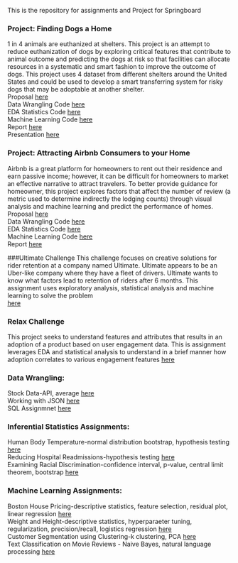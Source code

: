 This is the repository for assignments and Project for Springboard

### Project: Finding Dogs a Home <br>
1 in 4 animals are euthanized at shelters. This project is an attempt to reduce euthanization of dogs by exploring critical features that contribute to animal outcome and predicting the dogs at risk so that facilities can allocate resources in a systematic and smart fashion to improve the outcome of dogs. This project uses 4 dataset from different shelters around the United States and could be used to develop a smart transferring system for risky dogs that may be adoptable at another shelter. <br>
Proposal [here](https://github.com/activerabbit/Springboard/blob/master/Project/Reports/Capstone%20Project%20Proposal%201%20Finding%20Pet%20a%20Home.docx)<br>
Data Wrangling Code [here](https://github.com/activerabbit/Springboard/blob/master/Project/Notebooks/Data%20Wrangling.ipynb)<br>
EDA Statistics Code [here](https://github.com/activerabbit/Springboard/blob/master/Project/Notebooks/EDA%20Statistical%20Analysis.ipynb)<br>
Machine Learning Code [here](https://github.com/activerabbit/Springboard/blob/master/Project/Notebooks/Machine%20Learning.ipynb)<br>
Report [here](https://github.com/activerabbit/Springboard/blob/master/Project/Reports/Report.docx)<br>
Presentation [here](https://github.com/activerabbit/Springboard/blob/master/Project/Reports/Presentation.pptx)<br>

### Project: Attracting Airbnb Consumers to your Home <br>
Airbnb is a great platform for homeowners to rent out their residence and earn passive income; however, it can be difficult for homeowners to market an effective narrative to attract travelers. To better provide guidance for homeowner, this project explores factors that affect the number of review (a metric used to determine indirectly the lodging counts) through visual analysis and machine learning and predict the performance of homes.<br>
Proposal [here](https://github.com/activerabbit/Springboard/blob/master/Project%202/Notebooks/Proposal%20for%20Airbnb%20Project.docx)<br>
Data Wrangling Code [here](https://github.com/activerabbit/Springboard/blob/master/Project%202/Notebooks/Data%20Wrangling.ipynb)<br>
EDA Statistics Code [here](https://github.com/activerabbit/Springboard/blob/master/Project%202/Notebooks/EDA%20Statistics.ipynb)<br>
Machine Learning Code [here](https://github.com/activerabbit/Springboard/blob/master/Project%202/Notebooks/Machine%20Learning.ipynb)<br>
Report [here](https://github.com/activerabbit/Springboard/blob/master/Project%202/Reports/Milestone%20Report%202.docx)


###Ultimate Challenge
This challenge focuses on creative solutions for rider retention at a company named Ultimate. Ultimate appears to be an Uber-like company where they have a fleet of drivers. Ultimate wants to know what factors lead to retention of riders after 6 months. This assignment uses exploratory analysis, statistical analysis and machine learning to solve the problem<br>
[here](https://github.com/activerabbit/Springboard/blob/master/Assignment/ultimate_challenge/Ultimate%20Challenge.ipynb)


### Relax Challenge
This project seeks to understand features and attributes that results in an adoption of a product based on user engagement data. This is assignment leverages EDA and statistical analysis to understand in a brief manner how adoption correlates to various engagement features
[here](https://github.com/activerabbit/Springboard/blob/master/Assignment/relax_challenge/Relax.ipynb)



### Data Wrangling:
Stock Data-API, average [here](https://github.com/activerabbit/Springboard/blob/master/Assignment/API/api_data_wrangling_mini_project.ipynb)<br>
Working with JSON [here](https://github.com/activerabbit/Springboard/blob/master/Assignment/data_wrangling_json/sliderule_dsi_json_exercise.ipynb)<br>
SQL Assignmnet [here](https://github.com/activerabbit/Springboard/blob/master/Assignment/1520094343_sql_project.sql)<br>

### Inferential Statistics Assignments:
Human Body Temperature-normal distribution bootstrap, hypothesis testing [here](https://github.com/activerabbit/Springboard/blob/master/Assignment/EDA_human_temperature/sliderule_dsi_inferential_statistics_exercise_1.ipynb)<br>
Reducing Hospital Readmissions-hypothesis testing [here](https://github.com/activerabbit/Springboard/blob/master/Assignment/hospital_readmit/sliderule_dsi_inferential_statistics_exercise_3.ipynb)<br>
Examining Racial Discrimination-confidence interval, p-value, central limit theorem, bootstrap [here](https://github.com/activerabbit/Springboard/blob/master/Assignment/EDA_racial_discrimination/sliderule_dsi_inferential_statistics_exercise_2.ipynb)


### Machine Learning Assignments:
Boston House Pricing-descriptive statistics, feature selection, residual plot, linear regression [here](https://github.com/activerabbit/Springboard/blob/master/Assignment/linear_regression/Mini_Project_Linear_Regression.ipynb)<br>
Weight and Height-descriptive statistics, hyperparaeter tuning, regularization, precision/recall, logistics regression [here](https://github.com/activerabbit/Springboard/blob/master/Assignment/logistic_regression/Mini_Project_Logistic_Regression.ipynb)<br>
Customer Segmentation using Clustering-k clustering, PCA [here](https://github.com/activerabbit/Springboard/blob/master/Assignment/clustering/Mini_Project_Clustering.ipynb)<br>
Text Classification on Movie Reviews - Naive Bayes, natural language processing [here](https://github.com/activerabbit/Springboard/blob/master/Assignment/naive_bayes/Mini_Project_Naive_Bayes.ipynb)
